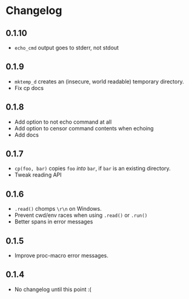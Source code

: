 # Changelog

## 0.1.10

- `echo_cmd` output goes to stderr, not stdout

## 0.1.9

- `mktemp_d` creates an (insecure, world readable) temporary directory.
- Fix cp docs

## 0.1.8

- Add option to not echo command at all
- Add option to censor command contents when echoing
- Add docs

## 0.1.7

- `cp(foo, bar)` copies `foo` _into_ `bar`, if `bar` is an existing directory.
- Tweak reading API

## 0.1.6

- `.read()` chomps `\r\n` on Windows.
- Prevent cwd/env races when using `.read()` or `.run()`
- Better spans in error messages

## 0.1.5

- Improve proc-macro error messages.

## 0.1.4

- No changelog until this point :(
